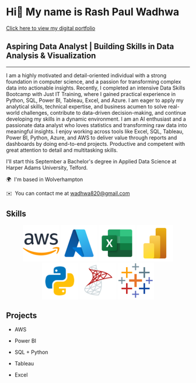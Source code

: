 
# **Hi👋 My name is Rash Paul Wadhwa**  
[Click here to view my digital portfolio](https://rashpaul3051c4.myportfolio.com/)
   
## **Aspiring Data Analyst | Building Skills in Data Analysis & Visualization**  
---  
I am a highly motivated and detail-oriented individual with a strong foundation
in computer science, and a passion for transforming complex data 
into actionable insights. Recently, I completed an intensive Data Skills 
Bootcamp with Just IT Training, where I gained practical experience in 
Python, SQL, Power BI, Tableau, Excel, and Azure. I am eager to apply my 
analytical skills, technical expertise, and business acumen to solve 
real-world challenges, contribute to data-driven decision-making, and 
continue developing my skills in a dynamic environment. 
I am an AI enthusiast and a passionate data analyst who loves statistics and transforming raw data into meaningful insights.
I enjoy working across tools like Excel, SQL, Tableau, Power BI, Python, Azure, and AWS to deliver value through reports and dashboards by doing end-to-end projects.
Productive and competent with great attention to detail and multitasking skills.

I'll start this September a Bachelor's degree in Applied Data Science at Harper Adams University, Telford.

🌍  I'm based in Wolverhampton 

✉️  You can contact me at [wadhwa820@gmail.com](mailto:wadhwa820@gmail.com)  

##  Skills
 
<p align="center">
<img src="Icons/AWS.png" alt="AWS" width="100"/>
<img src="Icons/Azure.png" alt="Azure" width="100"/>
<img src="Icons/Excel.png" alt="Excel" width="100"/>
<img src="Icons/Power BI.png" alt="Power BI" width="100"/>
<img src="Icons/Python.png" alt="Python" width="100"/>
<img src="Icons/SQL Server.png" alt="SQL Server" width="100"/>
<img src="Icons/Tableau.png" alt="Tableau" width="100"/>
</p>

## Projects

- AWS
    
- Power BI
   
- SQL + Python
  
- Tableau
    
- Excel
    



